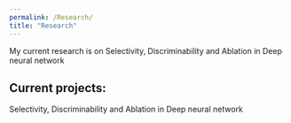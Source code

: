 ```yaml
---
permalink: /Research/
title: "Research"
---
```


My current research is on Selectivity, Discriminability and Ablation in Deep neural network




## Current projects:

Selectivity, Discriminability and Ablation in Deep neural network
